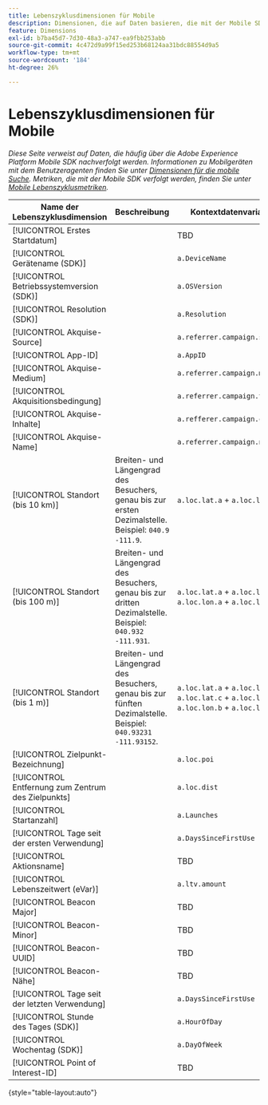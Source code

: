 ```yaml
---
title: Lebenszyklusdimensionen für Mobile
description: Dimensionen, die auf Daten basieren, die mit der Mobile SDK erfasst werden.
feature: Dimensions
exl-id: b7ba45d7-7d30-48a3-a747-ea9fbb253abb
source-git-commit: 4c472d9a99f15ed253b68124aa31bdc88554d9a5
workflow-type: tm+mt
source-wordcount: '184'
ht-degree: 26%

---
```


# Lebenszyklusdimensionen für Mobile

*Diese Seite verweist auf Daten, die häufig über die Adobe Experience Platform Mobile SDK nachverfolgt werden. Informationen zu Mobilgeräten mit dem Benutzeragenten finden Sie unter [Dimensionen für die mobile Suche](mobile-dimensions.md). Metriken, die mit der Mobile SDK verfolgt werden, finden Sie unter [Mobile Lebenszyklusmetriken](../metrics/lifecycle-metrics.md).*

| Name der Lebenszyklusdimension | Beschreibung | Kontextdatenvariable |
| --- | --- | --- |
| [!UICONTROL Erstes Startdatum] | | TBD |
| [!UICONTROL Gerätename (SDK)] | | `a.DeviceName` |
| [!UICONTROL Betriebssystemversion (SDK)] | | `a.OSVersion` |
| [!UICONTROL Resolution (SDK)] | | `a.Resolution` |
| [!UICONTROL Akquise-Source] | | `a.referrer.campaign.source` |
| [!UICONTROL App-ID] | | `a.AppID` |
| [!UICONTROL Akquise-Medium] | | `a.referrer.campaign.medium` |
| [!UICONTROL Akquisitionsbedingung] | | `a.referrer.campaign.term` |
| [!UICONTROL Akquise-Inhalte] | | `a.refferer.campaign.content` |
| [!UICONTROL Akquise-Name] | | `a.referrer.campaign.name` |
| [!UICONTROL Standort (bis 10 km)] | Breiten- und Längengrad des Besuchers, genau bis zur ersten Dezimalstelle. Beispiel: `040.9` `-111.9`. | `a.loc.lat.a` + `a.loc.lon.a` |
| [!UICONTROL Standort (bis 100 m)] | Breiten- und Längengrad des Besuchers, genau bis zur dritten Dezimalstelle. Beispiel: `040.932` `-111.931`. | `a.loc.lat.a` + `a.loc.lat.b` + `a.loc.lon.a` + `a.loc.lon.b` |
| [!UICONTROL Standort (bis 1 m)] | Breiten- und Längengrad des Besuchers, genau bis zur fünften Dezimalstelle. Beispiel: `040.93231` `-111.93152`. | `a.loc.lat.a` + `a.loc.lat.b` + `a.loc.lat.c` + `a.loc.lon.a` + `a.loc.lon.b` + `a.loc.lon.c` |
| [!UICONTROL Zielpunkt-Bezeichnung] | | `a.loc.poi` |
| [!UICONTROL Entfernung zum Zentrum des Zielpunkts] | | `a.loc.dist` |
| [!UICONTROL Startanzahl] | | `a.Launches` |
| [!UICONTROL Tage seit der ersten Verwendung] | | `a.DaysSinceFirstUse` |
| [!UICONTROL Aktionsname] | | TBD |
| [!UICONTROL Lebenszeitwert (eVar)] | | `a.ltv.amount` |
| [!UICONTROL Beacon Major] | | TBD |
| [!UICONTROL Beacon-Minor] | | TBD |
| [!UICONTROL Beacon-UUID] | | TBD |
| [!UICONTROL Beacon-Nähe] | | TBD |
| [!UICONTROL Tage seit der letzten Verwendung] | | `a.DaysSinceFirstUse` |
| [!UICONTROL Stunde des Tages (SDK)] | | `a.HourOfDay` |
| [!UICONTROL Wochentag (SDK)] | | `a.DayOfWeek` |
| [!UICONTROL Point of Interest-ID] | | TBD |

{style="table-layout:auto"}

<!-- Missing: Install Date -->
